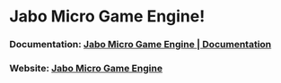 # Jabo Micro Game Engine!
### Documentation: [Jabo Micro Game Engine | Documentation](https://jabo-bernardo.github.io/jabo-micro-game-engine/docs)
### Website: [Jabo Micro Game Engine](https://jabo-bernardo.github.io/jabo-micro-game-engine/docs)
